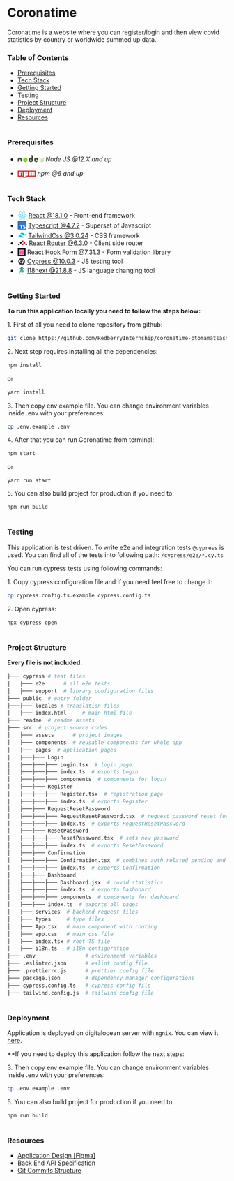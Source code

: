 # Coronatime

Coronatime is a website where you can register/login and then view covid statistics by country or worldwide summed up data.

### Table of Contents

- [Prerequisites](#prerequisites)
- [Tech Stack](#tech-stack)
- [Getting Started](#getting-started)
- [Testing](#testing)
- [Project Structure](#project-structure)
- [Deployment](#deployment)
- [Resources](#resources)

#

### Prerequisites

- <img src="./readme/assets/node.svg" height="17" style="position: relative; top: 2px"/> _Node JS @12.X and up_

* <img src="./readme/assets/npm.png" height="16" style="position: relative; top: 4px"> _npm @6 and up_

#

### Tech Stack

- <img src="readme/assets/react.png" height="18" style="position: relative; top: 4px" /> [React @18.1.0](https://reactjs.org) - Front-end framework
- <img src="readme/assets/typescript.png" height="20" style="position: relative; top: 4px" /> [Typescript @4.7.2](https://www.typescriptlang.org/) - Superset of Javascript
- <img src="readme/assets/tailwind.png"  height="20" style="position: relative; top: 4px" /> [TailwindCss @3.0.24](https://tailwindcss.com/) - CSS framework
- <img src="readme/assets/router.webp" height="11" /> [React Router @6.3.0](https://reactrouter.com/) - Client side router
- <img src="readme/assets/react-form.png" height="18" style="position: relative; top: 4px" /> [React Hook Form @7.31.3](https://react-hook-form.com/) - Form validation library
- <img src="readme/assets/cypress.png" height="18" style="position: relative; top: 4px" /> [Cypress @10.0.3](https://www.cypress.io/) - JS testing tool
- <img src="readme/assets/i18next.png" height="18" style="position: relative; top: 4px" /> [I18next @21.8.8](https://www.i18next.com/) - JS language changing tool

#

### Getting Started

**To run this application locally you need to follow the steps below:**

1\. First of all you need to clone repository from github:

```sh
git clone https://github.com/RedberryInternship/coronatime-otomamatsashvili.git
```

2\. Next step requires installing all the dependencies:

```sh
npm install
```

or

```sh
yarn install
```

3\. Then copy env example file. You can change environment variables inside .env with your preferences:

```sh
cp .env.example .env
```

4\. After that you can run Coronatime from terminal:

```sh
npm start
```

or

```
yarn run start
```

5\. You can also build project for production if you need to:

```sh
npm run build
```

#

### Testing

This application is test driven. To write e2e and integration tests `@cypress` is used. You can find all of the tests into following path: `/cypress/e2e/*.cy.ts`

You can run cypress tests using following commands:

1\. Copy cypress configuration file and if you need feel free to change it:

```sh
cp cypress.config.ts.example cypress.config.ts
```

2\. Open cypress:

```sh
npx cypress open
```

#

### Project Structure

**Every file is not included.**

```bash
├─── cypress # test files
│   ├─── e2e      # all e2e tests
│   ├─── support  # library configuration files
├─── public  # entry folder
├───├─── locales # translation files
│   ├─── index.html     # main html file
├─── readme  # readme assets
├─── src  # project source codes
│   ├─── assets      # project images
│   ├─── components  # reusable components for whole app
│   ├─── pages  # application pages
│   ├───├─── Login
│   ├───├───├─── Login.tsx  # login page
│   ├───├───├─── index.ts  # exports Login
│   ├───├───├─── components  # components for login
│   ├───├─── Register
│   ├───├───├─── Register.tsx  # registration page
│   ├───├───├─── index.ts  # exports Register
│   ├───├─── RequestResetPassword
│   ├───├───├─── RequestResetPassword.tsx  # request password reset for specific email
│   ├───├───├─── index.ts  # exports RequestResetPassword
│   ├───├─── ResetPassword
│   ├───├───├─── ResetPassword.tsx  # sets new password
│   ├───├───├─── index.ts  # exports ResetPassword
│   ├───├─── Confirmation
│   ├───├───├─── Confirmation.tsx  # combines auth related pending and confirmation pages
│   ├───├───├─── index.ts  # exports Confirmation
│   ├───├─── Dashboard
│   ├───├───├─── Dashboard.jsx  # covid statistics
│   ├───├───├─── index.ts  # exports Dashboard
│   ├───├───├─── components  # components for dashboard
│   ├───├─── index.ts  # exports all pages
│   ├─── services  # backend request files
│   ├─── types     # type files
│   ├─── App.tsx   # main component with routing
│   ├─── app.css   # main css file
│   ├─── index.tsx # root TS file
│   ├─── i18n.ts   # i18n configuration
├─── .env                # environment variables
├─── .eslintrc.json      # eslint config file
├─── .prettierrc.js      # prettier config file
├─── package.json        # dependency manager configurations
├─── cypress.config.ts   # cypress config file
├─── tailwind.config.js  # tailwind config file
```

#

### Deployment

Application is deployed on digitalocean server with `ngnix`. You can view it [here](https://coronatime.otar.redberryinternship.ge/).

**If you need to deploy this application follow the next steps:

3\. Then copy env example file. You can change environment variables inside .env with your preferences:

```sh
cp .env.example .env
```


5\. You can also build project for production if you need to:

```sh
npm run build
```

#

### Resources

- [Application Design [Figma]](https://www.figma.com/file/O9A950iYrHgZHtBuCtNSY8/Coronatime?node-id=0%3A1)
- [Back End API Specification](https://coronatime-api.devtest.ge/)
- [Git Commits Structure](https://redberry.gitbook.io/resources/git-is-semantikuri-komitebi)
